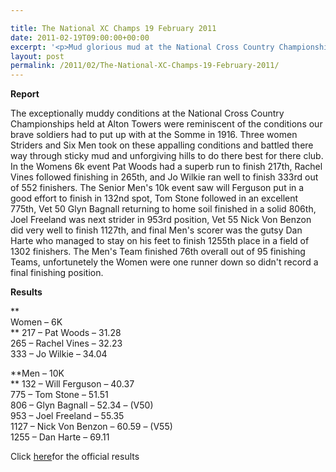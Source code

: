 ```yaml
---

title: The National XC Champs 19 February 2011
date: 2011-02-19T09:00:00+00:00
excerpt: '<p>Mud glorious mud at the National Cross Country Championships Alton Towers. Click on the Photos to see how the Striders got on!, Brendan Ward (Club Chairman) The National XC Champs Photos Report Results</p>'
layout: post
permalink: /2011/02/The-National-XC-Champs-19-February-2011/
---
```

**<a name="Report"></a>Report**

The exceptionally muddy conditions at the National Cross Country Championships held at Alton Towers were reminiscent of the conditions our brave soldiers had to put up with at the Somme in 1916. Three women Striders and Six Men took on these appalling conditions and battled there way through sticky mud and unforgiving hills to do there best for there club. In the Womens 6k event Pat Woods had a superb run to finish 217th, Rachel Vines followed finishing in 265th, and Jo Wilkie ran well to finish 333rd out of 552 finishers. The Senior Men's 10k event saw will Ferguson put in a good effort to finish in 132nd spot, Tom Stone followed in an excellent 775th, Vet 50 Glyn Bagnall returning to home soil finished in a solid 806th, Joel Freeland was next strider in 953rd position, Vet 55 Nick Von Benzon did very well to finish 1127th, and final Men's scorer was the gutsy Dan Harte who managed to stay on his feet to finish 1255th place in a field of 1302 finishers. The Men's Team finished 76th overall out of 95 finishing Teams, unfortunetely the Women were one runner down so didn't record a final finishing position. 

**<a name="Results"></a>Results**

**  
Women &#8211; 6K  
** 217 &#8211; Pat Woods &#8211; 31.28  
265 &#8211; Rachel Vines &#8211; 32.23  
333 &#8211; Jo Wilkie &#8211; 34.04

**Men &#8211; 10K  
** 132 &#8211; Will Ferguson &#8211; 40.37  
775 &#8211; Tom Stone &#8211; 51.51  
806 &#8211; Glyn Bagnall &#8211; 52.34 &#8211; (V50)  
953 &#8211; Joel Freeland &#8211; 55.35  
1127 &#8211; Nick Von Benzon &#8211; 60.59 &#8211; (V55)  
1255 &#8211; Dan Harte &#8211; 69.11

Click <a href="http://englishcrosscountry.co.uk/images/nationals11/SM_Final_GunResult.pdf" target="_blank" rel="nofollow">here</a>for the official results
